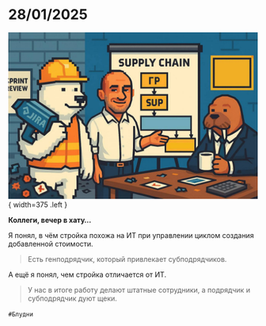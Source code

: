 # 28/01/2025

![ ](<../../assets/img/photo_2025-10-02_20-02-43.jpg>){ width=375 .left }

**Коллеги, вечер в хату…**

Я понял, в чём стройка похожа на ИТ при управлении циклом создания добавленной стоимости.

> Есть генподрядчик, который привлекает субподрядчиков.  

А ещё я понял, чем стройка отличается от ИТ.  

> У нас в итоге работу делают штатные сотрудники, а подрядчик и субподрядчик дуют щеки.

`#Блудни`